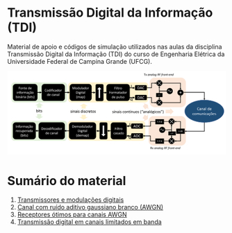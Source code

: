 # Transmissão Digital da Informação (TDI)

Material de apoio e códigos de simulação utilizados nas aulas da disciplina Transmissão Digital da Informação (TDI) do curso de Engenharia Elétrica da Universidade Federal de Campina Grande (UFCG).

<img class="center" src="https://github.com/edsonportosilva/TDI/blob/main/jupyter/figuras/Fig1.png" width="800">

# Sumário do material

1. [Transmissores e modulações digitais](https://github.com/edsonportosilva/TDI/blob/main/jupyter/1%20-%20Transmissores%20e%20modula%C3%A7%C3%B5es%20digitais.ipynb)
2. [Canal com ruído aditivo gaussiano branco (AWGN)](https://github.com/edsonportosilva/TDI/blob/main/jupyter/2%20-%20Canal%20com%20ru%C3%ADdo%20aditivo%20gaussiano%20branco%20(AWGN).ipynb)
3. [Receptores ótimos para canais AWGN](https://github.com/edsonportosilva/TDI/blob/main/jupyter/3%20-%20Receptores%20%C3%B3timos%20para%20canais%20AWGN.ipynb)
4. [Transmissão digital em canais limitados em banda](https://github.com/edsonportosilva/TDI/blob/main/jupyter/3%20-%20Receptores%20%C3%B3timos%20para%20canais%20AWGN.ipynb)
